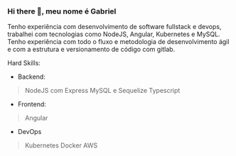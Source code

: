 ### Hi there 👋, meu nome é Gabriel

Tenho experiência com desenvolvimento de software fullstack e devops, trabalhei com tecnologias como NodeJS, Angular, Kubernetes e MySQL. Tenho experiência com todo o fluxo e metodologia de desenvolvimento ágil e com a estrutura e versionamento de código com gitlab.

Hard Skills:
- Backend:
> NodeJS com Express
> MySQL e Sequelize
> Typescript

- Frontend:
> Angular

- DevOps
> Kubernetes
> Docker
> AWS


